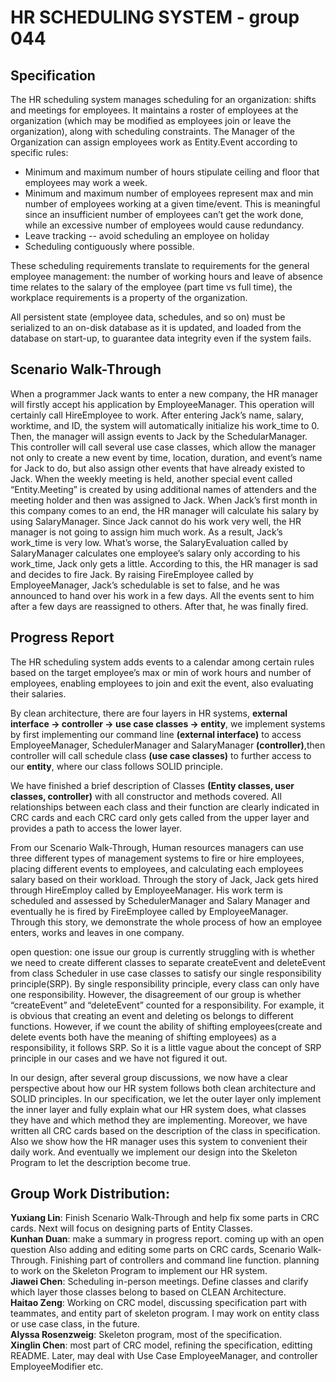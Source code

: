 # HR SCHEDULING SYSTEM - group 044


## Specification

The HR scheduling system manages scheduling for an organization: shifts and meetings for employees. It maintains a roster of employees at the organization (which may be modified as employees join or leave the organization), along with scheduling constraints. The Manager of the Organization can assign employees work as Entity.Event according to specific rules:

+ Minimum and maximum number of hours stipulate ceiling and floor that employees may work a week.
+ Minimum and maximum number of employees represent max and min number of employees working at a given time/event. This is meaningful since an insufficient number of employees can’t get the work done, while an excessive number of employees would cause redundancy.
+ Leave tracking -- avoid scheduling an employee on holiday
+ Scheduling contiguously where possible.

These scheduling requirements translate to requirements for the general employee management: the number of working hours and leave of absence time relates to the salary of the employee (part time vs full time), the workplace requirements is a property of the organization.

All persistent state (employee data, schedules, and so on) must be serialized to an on-disk database as it is updated, and loaded from the database on start-up, to guarantee data integrity even if the system fails.


## Scenario Walk-Through
  
When a programmer Jack wants to enter a new company, the HR manager will firstly accept his application by EmployeeManager. This operation will certainly call HireEmployee to work. After entering Jack’s name, salary, worktime, and ID, the system will automatically initialize his work_time to 0. Then, the manager will assign events to Jack by  the SchedularManager. This controller will call several use case classes, which allow the manager not only to create a new event by time, location, duration, and event’s name for Jack to do, but also assign other events that have already existed to Jack. When the weekly meeting is held, another special event called “Entity.Meeting” is created by using additional names of attenders and the meeting holder and then was assigned to Jack. When Jack’s first month in this company comes to an end, the HR manager will calculate his salary by using SalaryManager. Since Jack cannot do his work very well, the HR manager is not going to assign him much work. As a result, Jack’s work_time is very low. What’s worse, the SalaryEvaluation called by SalaryManager calculates one employee’s salary only according to his work_time, Jack only gets a little. According to this, the HR manager is sad and decides to fire Jack. By raising FireEmployee called by EmployeeManager, Jack’s schedulable is set to false, and he was announced to hand over his work in a few days. All the events sent to him after a few days are reassigned to others. After that, he was finally fired.


## Progress Report
The HR scheduling system adds events to a calendar among certain rules based on the target employee’s max or min of work hours and number of employees, enabling employees to join and exit the event, also evaluating their salaries. 

By clean architecture, there are four layers in HR systems, **external interface -> controller -> use case classes -> entity**, we implement systems by first implementing our command line **(external interface)** to access EmployeeManager, SchedulerManager and SalaryManager **(controller)**,then controller will call schedule class **(use case classes)** to further access to our **entity**, where our class follows SOLID principle.

We have finished a brief description of Classes **(Entity classes, user classes, controller)** with all constructor and methods covered. All relationships between each class and their function are clearly indicated in CRC cards and each CRC card only gets called from the upper layer and provides a path to access the lower layer.

From our Scenario Walk-Through, Human resources managers can use three different types of management systems to fire or hire employees, placing different events to employees, and calculating each employees salary based on their workload. Through the story of Jack, Jack gets hired through HireEmploy called by EmployeeManager. His work term is scheduled and assessed by SchedulerManager and Salary Manager and eventually he is fired by FireEmployee called by EmployeeManager. Through this story, we demonstrate the whole process of how an employee enters, works and leaves in one company.

open question:
one issue our group is currently struggling with is whether we need to create different classes to separate createEvent and deleteEvent from class Scheduler in use case classes to satisfy our single responsibility principle(SRP).  By single responsibility principle, every class can only have one responsibility. However, the disagreement of our group is whether “createEvent” and “deleteEvent” counted for a responsibility. For example, it is obvious that creating an event and deleting os belongs to different functions. However, if we count the ability of shifting employees(create and delete events both have the meaning of shifting employees) as a responsibility, it follows SRP. So it is a little vague about the concept of SRP principle in our cases and we have not figured it out.

In our design, after several group discussions, we now have a clear perspective about how our HR system follows both clean architecture and SOLID principles. In our specification, we let the outer layer only implement the inner layer and fully explain what our HR system does, what classes they have and which method they are implementing. Moreover, we have written all CRC cards based on the description of the class in specification. Also we show how the HR manager uses this system to convenient their daily work. And eventually we implement our design into the Skeleton Program to let the description become true.

## Group Work Distribution:
**Yuxiang Lin**: Finish Scenario Walk-Through and help fix some parts in CRC cards. Next will focus on designing parts of Entity Classes.<br>
**Kunhan Duan**: make a summary in progress report. coming up with an open question Also adding and editing some parts  on CRC cards, Scenario Walk-Through. Finishing part of controllers and command line function. planning to work on the Skeleton Program to implement our HR system.<br>
**Jiawei Chen**: Scheduling in-person meetings. Define classes and clarify which layer those classes belong to based on CLEAN Architecture.<br>
**Haitao Zeng**: Working on CRC model, discussing specification part with teammates, and entity part of skeleton program. I may work on entity class or use case class, in the future.<br>
**Alyssa Rosenzweig**: Skeleton program, most of the specification.<br>
**Xinglin Chen**: most part of CRC model, refining the specification, editting README. Later, may deal with Use Case EmployeeManager, and controller EmployeeModifier etc.





